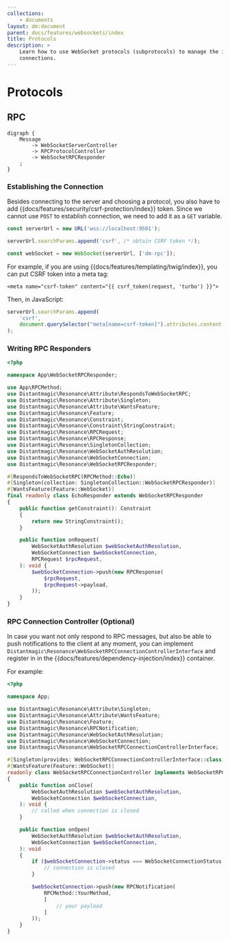 ```yaml
---
collections: 
    - documents
layout: dm:document
parent: docs/features/websockets/index
title: Protocols
description: >
    Learn how to use WebSocket protocols (subprotocols) to manage the incoming
    connections.
---
```


# Protocols

## RPC

```graphviz render
digraph { 
    Message 
        -> WebSocketServerController 
        -> RPCProtocolController
        -> WebSocketRPCResponder
    ;
}
```

### Establishing the Connection

Besides connecting to the server and choosing a protocol, you also have to
add {{docs/features/security/csrf-protection/index}} token. Since we cannot
use `POST` to establish connection, we need to add it as a `GET` variable.

```typescript
const serverUrl = new URL('wss://localhost:9501');

serverUrl.searchParams.append('csrf', /* obtain CSRF token */);

const webSocket = new WebSocket(serverUrl, ['dm-rpc']);
```

For example, if you are using {{docs/features/templating/twig/index}}, you can
put CSRF token into a meta tag:

```twig
<meta name="csrf-token" content="{{ csrf_token(request, 'turbo') }}">
```

Then, in JavaScript:

```typescript
serverUrl.searchParams.append(
    'csrf', 
    document.querySelector("meta[name=csrf-token]").attributes.content.value,
);
```

### Writing RPC Responders

```php
<?php

namespace App\WebSocketRPCResponder;

use App\RPCMethod;
use Distantmagic\Resonance\Attribute\RespondsToWebSocketRPC;
use Distantmagic\Resonance\Attribute\Singleton;
use Distantmagic\Resonance\Attribute\WantsFeature;
use Distantmagic\Resonance\Feature;
use Distantmagic\Resonance\Constraint;
use Distantmagic\Resonance\Constraint\StringConstraint;
use Distantmagic\Resonance\RPCRequest;
use Distantmagic\Resonance\RPCResponse;
use Distantmagic\Resonance\SingletonCollection;
use Distantmagic\Resonance\WebSocketAuthResolution;
use Distantmagic\Resonance\WebSocketConnection;
use Distantmagic\Resonance\WebSocketRPCResponder;

#[RespondsToWebSocketRPC(RPCMethod::Echo)]
#[Singleton(collection: SingletonCollection::WebSocketRPCResponder)]
#[WantsFeature(Feature::WebSocket)]
final readonly class EchoResponder extends WebSocketRPCResponder
{
    public function getConstraint(): Constraint
    {
        return new StringConstraint();
    }

    public function onRequest(
        WebSocketAuthResolution $webSocketAuthResolution,
        WebSocketConnection $webSocketConnection,
        RPCRequest $rpcRequest,
    ): void {
        $webSocketConnection->push(new RPCResponse(
            $rpcRequest,
            $rpcRequest->payload,
        ));
    }
}
```

### RPC Connection Controller (Optional)

In case you want not only respond to RPC messages, but also be able to push
notifications to the client at any moment, you can implement 
`Distantmagic\Resonance\WebSocketRPCConnectionControllerInterface` and 
register in in the {{docs/features/dependency-injection/index}} container.

For example:

```php file:app/WebSocketRPCConnectionController.php
<?php

namespace App;

use Distantmagic\Resonance\Attribute\Singleton;
use Distantmagic\Resonance\Attribute\WantsFeature;
use Distantmagic\Resonance\Feature;
use Distantmagic\Resonance\RPCNotification;
use Distantmagic\Resonance\WebSocketAuthResolution;
use Distantmagic\Resonance\WebSocketConnection;
use Distantmagic\Resonance\WebSocketRPCConnectionControllerInterface;

#[Singleton(provides: WebSocketRPCConnectionControllerInterface::class)]
#[WantsFeature(Feature::WebSocket)]
readonly class WebSocketRPCConnectionController implements WebSocketRPCConnectionControllerInterface
{
    public function onClose(
        WebSocketAuthResolution $webSocketAuthResolution,
        WebSocketConnection $webSocketConnection,
    ): void {
        // called when connection is closed
    }

    public function onOpen(
        WebSocketAuthResolution $webSocketAuthResolution,
        WebSocketConnection $webSocketConnection,
    ): void
    {
        if ($webSocketConnection->status === WebSocketConnectionStatus::Closed) {
            // connection is closed
        }

        $webSocketConnection->push(new RPCNotification(
            RPCMethod::YourMethod,
            [
                // your payload
            ]
        ));
    }
}
```
